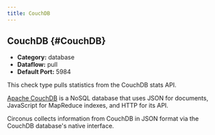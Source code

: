 ```yaml
---
title: CouchDB
---
```


## CouchDB {#CouchDB}
 * **Category:** database
 * **Dataflow:** pull
 * **Default Port:** 5984

This check type pulls statistics from the CouchDB stats API.

[Apache CouchDB](http://couchdb.apache.org/) is a NoSQL database that uses JSON for documents, JavaScript for MapReduce indexes, and HTTP for its API.

Circonus collects information from CouchDB in JSON format via the CouchDB database's native interface.
